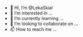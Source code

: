 - 👋 Hi, I’m @LekaSkial
- 👀 I’m interested in ...
- 🌱 I’m currently learning ...
- 💞️ I’m looking to collaborate on ...
- 📫 How to reach me ...

<!---
LekaSkial/LekaSkial is a ✨ special ✨ repository because its `README.md` (this file) appears on your GitHub profile.
You can click the Preview link to take a look at your changes.
--->
